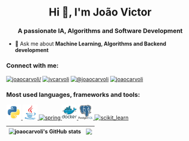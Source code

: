 <h1 align="center">Hi 👋, I'm João Victor</h1>
<h3 align="center">A passionate IA, Algorithms and Software Development</h3>

<!--- 👨‍💻 All of my projects are available at [in future](in future)-->

- 💬 Ask me about **Machine Learning, Algorithms and Backend development**

<h3 align="left">Connect with me:</h3>
<p align="left">
<a href="https://linkedin.com/in/joaocarvoli/" target="blank"><img align="center" src="https://raw.githubusercontent.com/rahuldkjain/github-profile-readme-generator/master/src/images/icons/Social/linked-in-alt.svg" alt="joaocarvoli/" height="30" width="40" /></a>
<a href="https://kaggle.com/jvcarvoli" target="blank"><img align="center" src="https://raw.githubusercontent.com/rahuldkjain/github-profile-readme-generator/master/src/images/icons/Social/kaggle.svg" alt="jvcarvoli" height="30" width="40" /></a>
<a href="https://medium.com/@joaocarvoli" target="blank"><img align="center" src="https://raw.githubusercontent.com/rahuldkjain/github-profile-readme-generator/master/src/images/icons/Social/medium.svg" alt="@joaocarvoli" height="30" width="40" /></a>
<a href="https://www.hackerrank.com/joaocarvoli" target="blank"><img align="center" src="https://raw.githubusercontent.com/rahuldkjain/github-profile-readme-generator/master/src/images/icons/Social/hackerrank.svg" alt="joaocarvoli" height="30" width="40" /></a>
</p>

<h3 align="left">Most used languages, frameworks and tools:</h3>
<p align="left"> 
<a href="https://www.python.org" target="_blank" rel="noreferrer"> <img src="https://raw.githubusercontent.com/devicons/devicon/master/icons/python/python-original.svg" alt="python" width="40" height="40"/> </a>
<a href="https://www.java.com" target="_blank" rel="noreferrer"> <img src="https://raw.githubusercontent.com/devicons/devicon/master/icons/java/java-original.svg" alt="java" width="40" height="40"/> </a>
  <a href="https://spring.io/" target="_blank" rel="noreferrer"> <img src="https://www.vectorlogo.zone/logos/springio/springio-icon.svg" alt="spring" width="40" height="40"/> </a>
<a href="https://www.docker.com/" target="_blank" rel="noreferrer"> <img src="https://raw.githubusercontent.com/devicons/devicon/master/icons/docker/docker-original-wordmark.svg" alt="docker" width="40" height="40"/> </a> 
<a href="https://www.postgresql.org" target="_blank" rel="noreferrer"> <img src="https://raw.githubusercontent.com/devicons/devicon/master/icons/postgresql/postgresql-original-wordmark.svg" alt="postgresql" width="40" height="40"/> </a> 
<a href="https://scikit-learn.org/" target="_blank" rel="noreferrer"> <img src="https://upload.wikimedia.org/wikipedia/commons/0/05/Scikit_learn_logo_small.svg" alt="scikit_learn" width="40" height="40"/> </a> 
</p>

| <img align="center" src="https://github-readme-stats.vercel.app/api?username=joaocarvoli&hide_border=true&show_icons=true" alt="joaocarvoli's GitHub stats" /></a> | <img align="center" src="https://github-readme-stats.vercel.app/api/top-langs/?username=joaocarvoli&exclude_repo=machineLearning,xai,testes,dataCamp-projects,dataCamp-projects,WeekData_immersion-alura,IntroDataScience-geam&layout=compact&hide_border=true" /></a> |
| ------------- | ------------- |
